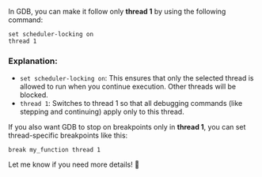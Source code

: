 In GDB, you can make it follow only **thread 1** by using the following command:

```gdb
set scheduler-locking on
thread 1
```

### Explanation:
- `set scheduler-locking on`: This ensures that only the selected thread is allowed to run when you continue execution. Other threads will be blocked.
- `thread 1`: Switches to thread 1 so that all debugging commands (like stepping and continuing) apply only to this thread.

If you also want GDB to stop on breakpoints only in **thread 1**, you can set thread-specific breakpoints like this:

```gdb
break my_function thread 1
```

Let me know if you need more details! 🚀
